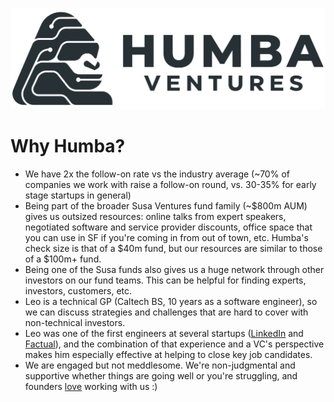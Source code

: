 <a href="#top"></a>

<link rel="stylesheet" href="../style.css">

[![Logo](../humba_logo.png)](https://humbaventures.com/)

# Why Humba?

* We have 2x the follow-on rate vs the industry average (~70% of companies we work with raise a follow-on round, vs. 30-35% for early stage startups in general)
* Being part of the broader Susa Ventures fund family (~$800m AUM) gives us outsized resources: online talks from expert speakers, negotiated software and service provider discounts, office space that you can use in SF if you're coming in from out of town, etc. Humba's check size is that of a $40m fund, but our resources are similar to those of a $100m+ fund.
* Being one of the Susa funds also gives us a huge network through other investors on our fund teams. This can be helpful for finding experts, investors, customers, etc.
* Leo is a technical GP (Caltech BS, 10 years as a software engineer), so we can discuss strategies and challenges that are hard to cover with non-technical investors.
* Leo was one of the first engineers at several startups ([LinkedIn](https://www.linkedin.com/) and [Factual](https://www.crunchbase.com/organization/factual)), and the combination of that experience and a VC's perspective makes him especially effective at helping to close key job candidates.
* We are engaged but not meddlesome. We're non-judgmental and supportive whether things are going well or you're struggling, and founders [love](https://www.vcguide.co/search?query=polovets) working with us :)
